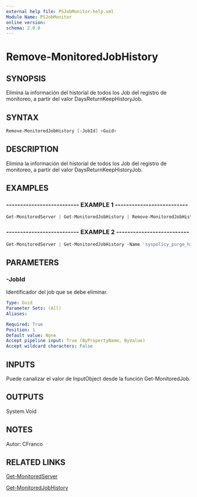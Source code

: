 ```yaml
---
external help file: PSJobMonitor-help.xml
Module Name: PSJobMonitor
online version: 
schema: 2.0.0
---
```


# Remove-MonitoredJobHistory

## SYNOPSIS
Elimina la información del historial de todos los Job del registro de monitoreo, a partir del valor DaysReturnKeepHistoryJob.

## SYNTAX

```powershell
Remove-MonitoredJobHistory [-JobId] <Guid>
```

## DESCRIPTION
Elimina la información del historial de todos los Job del registro de monitoreo, a partir del valor DaysReturnKeepHistoryJob.

## EXAMPLES

### -------------------------- EXAMPLE 1 --------------------------
```powershell
Get-MonitoredServer | Get-MonitoredJobHistory | Remove-MonitoredJobHistory
```

### -------------------------- EXAMPLE 2 --------------------------
```powershell
Get-MonitoredServer | Get-MonitoredJobHistory -Name 'syspolicy_purge_history' | Remove-MonitoredJobHistory
```

## PARAMETERS

### -JobId
Identificador del job que se debe eliminar.

```yaml
Type: Guid
Parameter Sets: (All)
Aliases: 

Required: True
Position: 1
Default value: None
Accept pipeline input: True (ByPropertyName, ByValue)
Accept wildcard characters: False
```

## INPUTS
Puede canalizar el valor de InputObject desde la función Get-MonitoredJob.

## OUTPUTS
System.Void

## NOTES
Autor: CFranco

## RELATED LINKS

[Get-MonitoredServer](https://github.com/RD-Processa/PSJobMonitor/blob/master/Scripting/getting-started/ConfigServers/Get-MonitoredServer.md)

[Get-MonitoredJobHistory](https://github.com/RD-Processa/PSJobMonitor/blob/master/Scripting/getting-started/GetInfoJobs/Get-MonitoredJobHistory.md)
